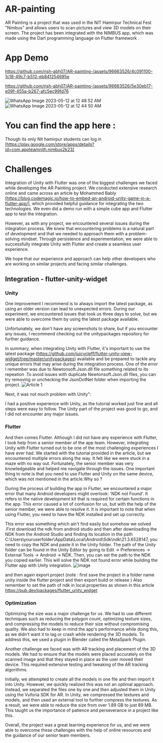 # AR-painting
AR Painting is a project that was used in the NIT Hamirpur Technical Fest "Nimbus" and allows users to scan pictures and view 3D models on their screen.
The project has been integrated with the NIMBUS app, which was made using the Dart programming language on Flutter framework .

# App Demo  


<!-- open in app -->


https://github.com/rish-abh07/AR-painting-/assets/96663526/4c091100-1c18-49c7-b512-eb841254695e

<!-- app preview  -->
https://github.com/rish-abh07/AR-painting-/assets/96663526/5e30eb17-e09f-455a-b267-afc5ec99fd76

<!-- demo images  -->
 ![WhatsApp Image 2023-05-12 at 12 48 52 AM](https://github.com/rish-abh07/AR-painting-/assets/96663526/3606cf83-d7eb-4e28-a5c7-b3634132680d)
 ![WhatsApp Image 2023-05-12 at 12 44 50 AM](https://github.com/rish-abh07/AR-painting-/assets/96663526/c013ae52-e074-4cd3-9d3c-673693fa5c7f)


# You can find the app here :

Though its only  Nit hamirpur students can log in 
[https://play.google.com/store/apps/details?id=com.appteamnith.nimbus2k23]


# Challenges
Integration of Unity with Flutter was one of the biggest challenges we faced while developing the AR Painting project. We conducted extensive research online and came across an article by Mohammed Bably [https://blog.codemagic.io/how-to-embed-an-android-unity-game-in-a-flutter-app/], which provided helpful guidance for integrating the two technologies. We even did a demo run with a simple cube app and Flutter app to test the integration.

However, as with any project, we encountered several issues during the integration process. We knew that encountering problems is a natural part of development and that we needed to approach them with a problem-solving mindset. Through persistence and experimentation, we were able to successfully integrate Unity with Flutter and create a seamless user experience.

We hope that our experience and approach can help other developers who are working on similar projects and facing similar challenges.

## Integration - flutter-unity-widget 
 
 ### Unity 
One improvement I recommend is to always import the latest package, as using an older version can lead to unexpected errors. During our experiment, we encountered issues that took us three days to solve, but we were able to overcome them by using the latest package available.

Unfortunately, we don't have any screenshots to share, but if you encounter any issues, I recommend checking out the unitypackages repository for further guidance.

In summary, when integrating Unity with Flutter, it's important to use the latest package (https://github.com/juicycleff/flutter-unity-view-widget/tree/master/unitypackages) available and be prepared to tackle any unique errors that may arise during the integration process.
One of the error I remember was due to Newtonsoft.Json.dll file something related to its repeation .To avoid issues with duplicate Newtonsoft.Json.dll files, you can try removing or unchecking the JsonDotNet folder when importing the project.
![Article 1](https://user-images.githubusercontent.com/96663526/235212132-1f34f6f8-14b7-4893-819e-af689c876e4d.png)

Next, it was not much problem with Unity":

I had a positive experience with Unity, as the tutorial worked just fine and all steps were easy to follow. The Unity part of the project was good to go, and I did not encounter any major issues.

### Flutter
And then comes Flutter. Although I did not have any experience with Flutter, I took help from a senior member of the app team. However, integrating Unity with Flutter turned out to be one of the most challenging experiences I have ever had. We started with the tutorial provided in the article, but we encountered multiple errors along the way. It felt like we were stuck in a maze with no way out. Fortunately, the senior member was very knowledgeable and helped me navigate through the issues. One important thing to note is that you need to use Flutter and Unity on the same device, which was not mentioned in the article.Why so ?

During the process of building the app in Flutter, we encountered a major error that many Android developers might overlook: 'NDK not Found'. It refers to the native development kit that is required for certain functions in the app. This error caused a lot of confusion for us, but with the help of the senior member, we were able to resolve it. It is important to note that when using Flutter, you need to have the NDK installed and set up correctly.


This error was something which ain't find easily but somehow we solved .First download the ndk from android studio and then after downloading the NDK from the Android Studio and finding its location in the path C:\Users\youruserfolder\AppData\Local\Android\Sdk\ndk\21.3.6528147, you need to copy the NDK and paste it in the Unity folder. The path of the Unity folder can be found in the Unity Editor by going to Edit -> Preferences -> External Tools -> Android -> NDK. Then, you can set the path to the NDK you copied earlier. This will solve the NDK not found error while building the Flutter app with Unity integration.
![image](https://user-images.githubusercontent.com/96663526/235223308-3c18a80a-68f5-4ef4-a9bf-5b8c202e1768.png)

and then again export project (note : first save the project in a folder name unity inside the flutter project and then export build or release )
Also remember to set the path of ndk in local.properties as shown in this article https://pub.dev/packages/flutter_unity_widget

### Optimization 

Optimizing the size was a major challenge for us. We had to use different techniques such as reducing the polygon count, optimizing texture sizes, and compressing the models to reduce their size without compromising quality. We also had to keep in mind the app's performance while doing this, as we didn't want it to lag or crash while rendering the 3D models. To address this, we used a plugin in Blender called the MetaSpark Plugin.


Another challenge we faced was with AR tracking and placement of the 3D models. We had to ensure that the models were placed accurately on the scanned image and that they stayed in place as the user moved their device. This required extensive testing and tweaking of the AR tracking algorithms.


Initially, we attempted to create all the models in one file and then import it into Unity. However, we quickly realized this was not an optimal approach. Instead, we separated the files one by one and then adjusted them in Unity using the Vuforia SDK for AR. In Unity, we compressed the textures and models, and then used an external tool to further compress the textures. As a result, we were able to reduce the size from over 1.89 GB to just 89 MB. 
This taught us the importance of patience and perseverance in a project like this.



Overall, the project was a great learning experience for us, and we were able to overcome these challenges with the help of online resources and the guidance of our senior team members.
